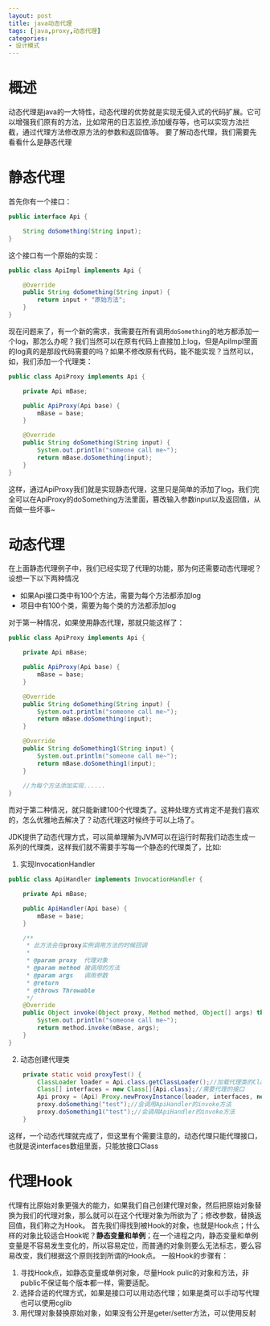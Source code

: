```yaml
---
layout: post
title: java动态代理
tags: [java,proxy,动态代理]
categories: 
- 设计模式
---
```


#  概述
动态代理是java的一大特性，动态代理的优势就是实现无侵入式的代码扩展。它可以增强我们原有的方法，比如常用的日志监控,添加缓存等，也可以实现方法拦截，通过代理方法修改原方法的参数和返回值等。
要了解动态代理，我们需要先看看什么是静态代理

<!-- more -->

# 静态代理
首先你有一个接口：
```java
public interface Api {

    String doSomething(String input);
}
```
这个接口有一个原始的实现：
```java
public class ApiImpl implements Api {

    @Override
    public String doSomething(String input) {
        return input + "原始方法";
    }
}
```
现在问题来了，有一个新的需求，我需要在所有调用`doSomething`的地方都添加一个log，那怎么办呢？我们当然可以在原有代码上直接加上log，但是ApiImpl里面的log真的是那段代码需要的吗？如果不修改原有代码，能不能实现？当然可以，如，我们添加一个代理类：
```java
public class ApiProxy implements Api {

    private Api mBase;

    public ApiProxy(Api base) {
        mBase = base;
    }

    @Override
    public String doSomething(String input) {
        System.out.println("someone call me~");
        return mBase.doSomething(input);
    }
}
```
这样，通过ApiProxy我们就是实现静态代理，这里只是简单的添加了log，我们完全可以在ApiProxy的doSomething方法里面，篡改输入参数input以及返回值，从而做一些坏事~

# 动态代理
在上面静态代理例子中，我们已经实现了代理的功能，那为何还需要动态代理呢？设想一下以下两种情况

 - 如果Api接口类中有100个方法，需要为每个方法都添加log
 - 项目中有100个类，需要为每个类的方法都添加log

对于第一种情况，如果使用静态代理，那就只能这样了：
```java
public class ApiProxy implements Api {

    private Api mBase;

    public ApiProxy(Api base) {
        mBase = base;
    }

    @Override
    public String doSomething(String input) {
        System.out.println("someone call me~");
        return mBase.doSomething(input);
    }

    @Override
    public String doSomething1(String input) {
        System.out.println("someone call me~");
        return mBase.doSomething1(input);
    }
    
    //为每个方法添加实现......
}
```
而对于第二种情况，就只能新建100个代理类了。这种处理方式肯定不是我们喜欢的，怎么优雅地去解决了？动态代理这时候终于可以上场了。

JDK提供了动态代理方式，可以简单理解为JVM可以在运行时帮我们动态生成一系列的代理类，这样我们就不需要手写每一个静态的代理类了，比如:

1. 实现InvocationHandler
```java
public class ApiHandler implements InvocationHandler {

    private Api mBase;

    public ApiHandler(Api base) {
        mBase = base;
    }

    /**
     * 此方法会在proxy实例调用方法的时候回调
     *
     * @param proxy  代理对象
     * @param method 被调用的方法
     * @param args   调用参数
     * @return
     * @throws Throwable
     */
    @Override
    public Object invoke(Object proxy, Method method, Object[] args) throws Throwable {
        System.out.println("someone call me~");
        return method.invoke(mBase, args);
    }
}
```

2. 动态创建代理类
```java
    private static void proxyTest() {
        ClassLoader loader = Api.class.getClassLoader();//加载代理类的ClassLoader
        Class[] interfaces = new Class[]{Api.class};//需要代理的接口
        Api proxy = (Api) Proxy.newProxyInstance(loader, interfaces, new ApiHandler(new ApiImpl()));//创建代理对象
        proxy.doSomething("test");//会调用ApiHandler的invoke方法
        proxy.doSomething1("test");//会调用ApiHandler的invoke方法
    }
```

这样，一个动态代理就完成了，但这里有个需要注意的，动态代理只能代理接口，也就是说interfaces数组里面，只能放接口Class

# 代理Hook
代理有比原始对象更强大的能力，如果我们自己创建代理对象，然后把原始对象替换为我们的代理对象，那么就可以在这个代理对象为所欲为了；修改参数，替换返回值，我们称之为Hook。
首先我们得找到被Hook的对象，也就是Hook点；什么样的对象比较适合Hook呢？**静态变量和单例**；在一个进程之内，静态变量和单例变量是不容易发生变化的，所以容易定位，而普通的对象则要么无法标志，要么容易改变，我们根据这个原则找到所谓的Hook点。
一般Hook的步骤有：

1. 寻找Hook点，如静态变量或单例对象，尽量Hook pulic的对象和方法，非public不保证每个版本都一样，需要适配。
2. 选择合适的代理方式，如果是接口可以用动态代理；如果是类可以手动写代理也可以使用cglib
3. 用代理对象替换原始对象，如果没有公开是geter/setter方法，可以使用反射

